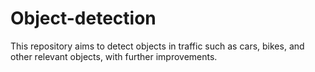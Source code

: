 # Object-detection
This repository aims to detect objects in traffic such as cars, bikes, and other relevant objects, with further improvements.
